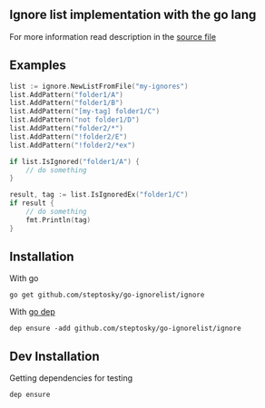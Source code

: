 ## Ignore list implementation with the go lang
For more information read description in the [source file](ignore/IgnoreList.go)

## Examples
```go
list := ignore.NewListFromFile("my-ignores")
list.AddPattern("folder1/A")
list.AddPattern("folder1/B")
list.AddPattern("[my-tag] folder1/C")
list.AddPattern("not folder1/D")
list.AddPattern("folder2/*")
list.AddPattern("!folder2/E")
list.AddPattern("!folder2/*ex")

if list.IsIgnored("folder1/A") {
    // do something
}

result, tag := list.IsIgnoredEx("folder1/C")
if result {
    // do something
    fmt.Println(tag)
}
```

## Installation
With go
```
go get github.com/steptosky/go-ignorelist/ignore
```
With [go dep](https://github.com/golang/dep)
```
dep ensure -add github.com/steptosky/go-ignorelist/ignore
```

## Dev Installation
Getting dependencies for testing
```
dep ensure
```